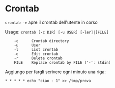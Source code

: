 # Crontab

`crontab -e` apre il crontab dell'utente in corso

Usage: `crontab [-c DIR] [-u USER] [-ler]|[FILE]`

        -c      Crontab directory
        -u      User
        -l      List crontab
        -e      Edit crontab
        -r      Delete crontab
        FILE    Replace crontab by FILE ('-': stdin)

Aggiungo per fargli scrivere ogni minuto una riga:

`* * * * * echo "ciao - 1" >> /tmp/prova`

